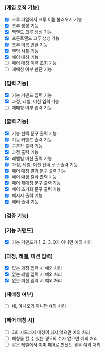 ### [게임 로직 기능]
- [x] 크루 파일에서 크루 이름 불러오기 기능
- [x] 크루 생성 기능
- [x] 백엔드 크루 생성 기능
- [x] 프론트엔드 크루 생성 기능
- [x] 크루 이름 반환 기능
- [x] 랜덤 셔플 기능
- [x] 페어 매칭 기능
- [ ] 페어 매칭 이력 조회 기능
- [ ] 재매칭 여부 판단 기능

### [입력 기능]
- [x] 기능 커맨드 입력 기능
- [x] 과정, 레벨, 미션 입력 기능
- [ ] 재매칭 여부 입력 기능

### [출력 기능]
- [x] 기능 선택 문구 출력 기능
- [x] 기능 커맨드 출력 기능
- [x] 구분자 출력 기능
- [x] 과정 출력 기능
- [x] 레벨별 미션 출력 기능
- [x] 과정, 레벨, 미션 선택 문구 출력 기능
- [x] 페어 매칭 결과 문구 출력 기능
- [x] 페어 매칭 결과 출력 기능
- [x] 페어 재매칭 문구 출력 기능
- [x] 페어 초기화 문구 출력 기능
- [x] 메시지 출력 기능
- [x] 에러 출력 기능

### [검증 기능]
### [기능 커맨드]
 - [x] 기능 커맨드가 1, 2, 3, Q가 아니면 예외 처리

### [과정, 레벨, 미션 입력]
- [x] 없는 과정 입력 시 예외 처리
- [x] 없는 레벨 입력 시 예외 처리
- [x] 없는 미션 입력 시 예외 처리

### [재매칭 여부]
- [ ] 네, 아니오가 아니면 예외 처리

### [페어 매칭 시]
- [ ] 3회 시도까지 매칭이 되지 않으면 예외 처리
- [ ] 매칭을 할 수 있는 경우의 수가 없으면 예외 처리
- [ ] 같은 레벨에서 이미 페어로 만났던 경우 예외 처리